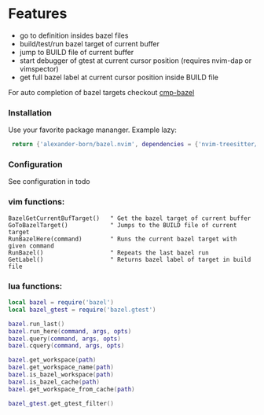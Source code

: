 # Features
 - go to definition insides bazel files
 - build/test/run bazel target of current buffer
 - jump to BUILD file of current buffer
 - start debugger of gtest at current cursor position (requires nvim-dap or vimspector)
 - get full bazel label at current cursor position inside BUILD file
 
 For auto completion of bazel targets checkout [cmp-bazel](https://github.com/alexander-born/cmp-bazel)
 
### Installation
Use your favorite package mananger. Example lazy:
```lua
 return {'alexander-born/bazel.nvim', dependencies = {'nvim-treesitter/nvim-treesitter'} },
```

### Configuration
See configuration in todo

### vim functions:
```viml
BazelGetCurrentBufTarget()   " Get the bazel target of current buffer
GoToBazelTarget()            " Jumps to the BUILD file of current target
RunBazelHere(command)        " Runs the current bazel target with given command
RunBazel()                   " Repeats the last bazel run
GetLabel()                   " Returns bazel label of target in build file
```

### lua functions:
```lua
local bazel = require('bazel')
local bazel_gtest = require('bazel.gtest')

bazel.run_last()
bazel.run_here(command, args, opts)
bazel.query(command, args, opts)
bazel.cquery(command, args, opts)

bazel.get_workspace(path)
bazel.get_workspace_name(path)
bazel.is_bazel_workspace(path)
bazel.is_bazel_cache(path)
bazel.get_workspace_from_cache(path)

bazel_gtest.get_gtest_filter()
```
